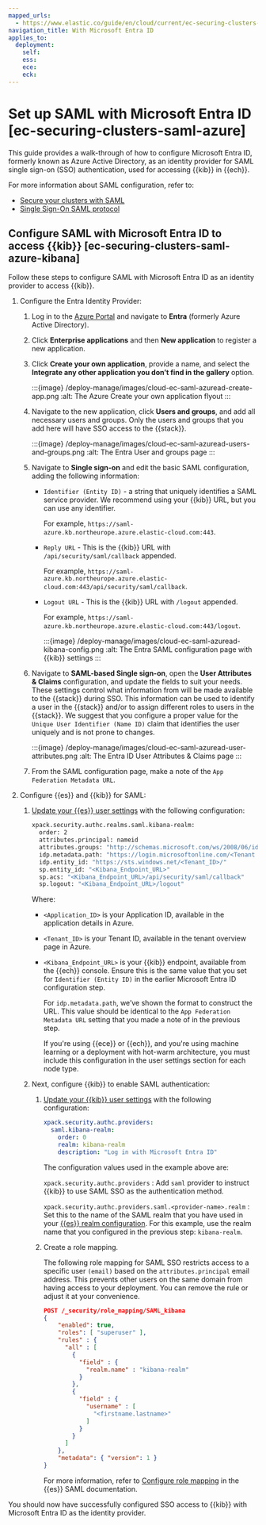 ```yaml
---
mapped_urls:
  - https://www.elastic.co/guide/en/cloud/current/ec-securing-clusters-saml-azure.html
navigation_title: With Microsoft Entra ID
applies_to:
  deployment:
    self:
    ess:
    ece:
    eck:
---
```

# Set up SAML with Microsoft Entra ID [ec-securing-clusters-saml-azure]

This guide provides a walk-through of how to configure Microsoft Entra ID, formerly known as Azure Active Directory, as an identity provider for SAML single sign-on (SSO) authentication, used for accessing {{kib}} in {{ech}}.

For more information about SAML configuration, refer to:

* [Secure your clusters with SAML](/deploy-manage/users-roles/cluster-or-deployment-auth/saml.md)
* [Single Sign-On SAML protocol](https://docs.microsoft.com/en-us/azure/active-directory/develop/single-sign-on-saml-protocol)


## Configure SAML with Microsoft Entra ID to access {{kib}} [ec-securing-clusters-saml-azure-kibana]

Follow these steps to configure SAML with Microsoft Entra ID as an identity provider to access {{kib}}.

1. Configure the Entra Identity Provider:

    1. Log in to the [Azure Portal](https://portal.azure.com/) and navigate to **Entra** (formerly Azure Active Directory).
    2. Click **Enterprise applications** and then **New application** to register a new application.
    3. Click **Create your own application**, provide a name, and select the **Integrate any other application you don’t find in the gallery** option.

        :::{image} /deploy-manage/images/cloud-ec-saml-azuread-create-app.png
        :alt: The Azure Create your own application flyout
        :::

    4. Navigate to the new application, click **Users and groups**, and add all necessary users and groups. Only the users and groups that you add here will have SSO access to the {{stack}}.

        :::{image} /deploy-manage/images/cloud-ec-saml-azuread-users-and-groups.png
        :alt: The Entra User and groups page
        :::

    5. Navigate to **Single sign-on** and edit the basic SAML configuration, adding the following information:

        * `Identifier (Entity ID)` - a string that uniquely identifies a SAML service provider. We recommend using your {{kib}} URL, but you can use any identifier.

            For example, `https://saml-azure.kb.northeurope.azure.elastic-cloud.com:443`.

        * `Reply URL` - This is the {{kib}} URL with `/api/security/saml/callback` appended.

            For example, `https://saml-azure.kb.northeurope.azure.elastic-cloud.com:443/api/security/saml/callback`.

        * `Logout URL` - This is the {{kib}} URL with `/logout` appended.

            For example, `https://saml-azure.kb.northeurope.azure.elastic-cloud.com:443/logout`.

            :::{image} /deploy-manage/images/cloud-ec-saml-azuread-kibana-config.png
            :alt: The Entra SAML configuration page with {{kib}} settings
            :::

    6. Navigate to **SAML-based Single sign-on**, open the **User Attributes & Claims** configuration, and update the fields to suit your needs. These settings control what information from  will be made available to the {{stack}} during SSO. This information can be used to identify a user in the {{stack}} and/or to assign different roles to users in the {{stack}}. We suggest that you configure a proper value for the `Unique User Identifier (Name ID)` claim that identifies the user uniquely and is not prone to changes.

        :::{image} /deploy-manage/images/cloud-ec-saml-azuread-user-attributes.png
        :alt: The Entra ID User Attributes & Claims page
        :::

    7. From the SAML configuration page, make a note of the `App Federation Metadata URL`.

2. Configure {{es}} and {{kib}} for SAML:

    1. [Update your {{es}} user settings](/deploy-manage/deploy/elastic-cloud/edit-stack-settings.md) with the following configuration:

        ```sh
        xpack.security.authc.realms.saml.kibana-realm:
          order: 2
          attributes.principal: nameid
          attributes.groups: "http://schemas.microsoft.com/ws/2008/06/identity/claims/groups"
          idp.metadata.path: "https://login.microsoftonline.com/<Tenant ID>/federationmetadata/2007-06/federationmetadata.xml?appid=<Application_ID>"
          idp.entity_id: "https://sts.windows.net/<Tenant_ID>/"
          sp.entity_id: "<Kibana_Endpoint_URL>"
          sp.acs: "<Kibana_Endpoint_URL>/api/security/saml/callback"
          sp.logout: "<Kibana_Endpoint_URL>/logout"
        ```

        Where:

        * `<Application_ID>` is your Application ID, available in the application details in Azure.
        * `<Tenant_ID>` is your Tenant ID, available in the tenant overview page in Azure.
        * `<Kibana_Endpoint_URL>` is your {{kib}} endpoint, available from the {{ech}} console. Ensure this is the same value that you set for `Identifier (Entity ID)` in the earlier Microsoft Entra ID configuration step.

            For `idp.metadata.path`, we’ve shown the format to construct the URL. This value should be identical to the `App Federation Metadata URL` setting that you made a note of in the previous step.

            If you're using {{ece}} or {{ech}}, and you're using machine learning or a deployment with hot-warm architecture, you must include this configuration in the user settings section for each node type.

    2. Next, configure {{kib}} to enable SAML authentication:
        1. [Update your {{kib}} user settings](/deploy-manage/deploy/elastic-cloud/edit-stack-settings.md) with the following configuration:

            ```yaml
            xpack.security.authc.providers:
              saml.kibana-realm:
                order: 0
                realm: kibana-realm
                description: "Log in with Microsoft Entra ID"
            ```

            The configuration values used in the example above are:

            `xpack.security.authc.providers`
            :   Add `saml` provider to instruct {{kib}} to use SAML SSO as the authentication method.

            `xpack.security.authc.providers.saml.<provider-name>.realm`
            :   Set this to the name of the SAML realm that you have used in your [{{es}} realm configuration](/deploy-manage/users-roles/cluster-or-deployment-auth/saml.md#saml-create-realm). For this example, use the realm name that you configured in the previous step: `kibana-realm`.

        2. Create a role mapping.

            The following role mapping for SAML SSO restricts access to a specific user `(email)` based on the `attributes.principal` email address. This prevents other users on the same domain from having access to your deployment. You can remove the rule or adjust it at your convenience.

            ```json
            POST /_security/role_mapping/SAML_kibana
            {
                "enabled": true,
                "roles": [ "superuser" ],
                "rules" : {
                  "all" : [
                    {
                      "field" : {
                        "realm.name" : "kibana-realm"
                      }
                    },
                    {
                      "field" : {
                        "username" : [
                          "<firstname.lastname>"
                        ]
                      }
                    }
                  ]
                },
                "metadata": { "version": 1 }
            }
            ```

            For more information, refer to [Configure role mapping](/deploy-manage/users-roles/cluster-or-deployment-auth/saml.md#saml-role-mapping) in the {{es}} SAML documentation.


You should now have successfully configured SSO access to {{kib}} with Microsoft Entra ID as the identity provider.
